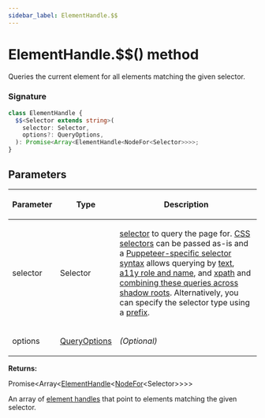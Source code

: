 ```yaml
---
sidebar_label: ElementHandle.$$
---
```


# ElementHandle.$$() method

Queries the current element for all elements matching the given selector.

### Signature

```typescript
class ElementHandle {
  $$<Selector extends string>(
    selector: Selector,
    options?: QueryOptions,
  ): Promise<Array<ElementHandle<NodeFor<Selector>>>>;
}
```

## Parameters

<table><thead><tr><th>

Parameter

</th><th>

Type

</th><th>

Description

</th></tr></thead>
<tbody><tr><td>

selector

</td><td>

Selector

</td><td>

[selector](https://pptr.dev/guides/page-interactions#selectors) to query the page for. [CSS selectors](https://developer.mozilla.org/en-US/docs/Web/CSS/CSS_Selectors) can be passed as-is and a [Puppeteer-specific selector syntax](https://pptr.dev/guides/page-interactions#non-css-selectors) allows querying by [text](https://pptr.dev/guides/page-interactions#text-selectors--p-text), [a11y role and name](https://pptr.dev/guides/page-interactions#aria-selectors--p-aria), and [xpath](https://pptr.dev/guides/page-interactions#xpath-selectors--p-xpath) and [combining these queries across shadow roots](https://pptr.dev/guides/page-interactions#querying-elements-in-shadow-dom). Alternatively, you can specify the selector type using a [prefix](https://pptr.dev/guides/page-interactions#prefixed-selector-syntax).

</td></tr>
<tr><td>

options

</td><td>

[QueryOptions](./puppeteer.queryoptions.md)

</td><td>

_(Optional)_

</td></tr>
</tbody></table>

**Returns:**

Promise&lt;Array&lt;[ElementHandle](./puppeteer.elementhandle.md)&lt;[NodeFor](./puppeteer.nodefor.md)&lt;Selector&gt;&gt;&gt;&gt;

An array of [element handles](./puppeteer.elementhandle.md) that point to elements matching the given selector.
